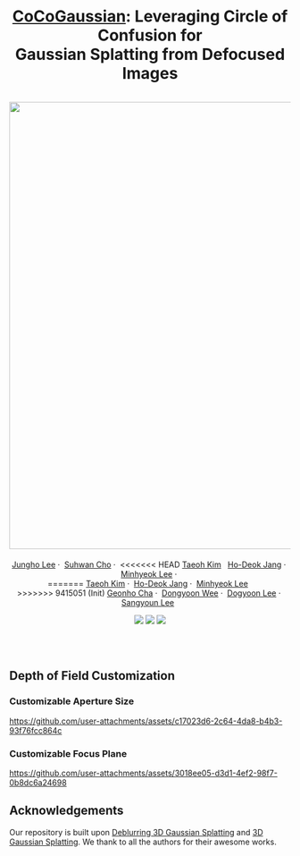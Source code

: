 <p align="center">
<h1 align="center">
  <a href="https://Jho-Yonsei.github.io/CoCoGaussian/">CoCoGaussian</a>: Leveraging Circle of Confusion for
  <br />Gaussian Splatting from Defocused Images
  <br /><br>
  <!-- <img width="40%" src="./assets/crim-gs.gif"> -->
  <img src="./assets/images/teaser.png" width=800>
</h1>
  <p align="center">
    <a href="https://Jho-Yonsei.github.io/">Jungho Lee</a>&nbsp;·&nbsp;
    <a href="https://suhwan-cho.github.io">Suhwan Cho</a>&nbsp;·&nbsp;
<<<<<<< HEAD
    <a href="https://taeoh-kim.github.io">Taeoh Kim</a>&nbsp;&nbsp;
    <a href="https://scholar.google.co.kr/citations?user=RJZ6W24AAAAJ&hl=en">Ho-Deok Jang</a>&nbsp;·&nbsp;
    <a href="https://hydragon.co.kr">Minhyeok Lee</a>&nbsp;·&nbsp;<br>
=======
    <a href="https://taeoh-kim.github.io">Taeoh Kim</a>&nbsp;·&nbsp;
    <a href="https://scholar.google.co.kr/citations?user=RJZ6W24AAAAJ&hl=en">Ho-Deok Jang</a>&nbsp;·&nbsp;
    <a href="https://hydragon.co.kr">Minhyeok Lee</a>&nbsp;&nbsp;<br>
>>>>>>> 9415051 (Init)
    <a href="https://scholar.google.co.kr/citations?user=1uQa-hoAAAAJ&hl=ko">Geonho Cha</a>&nbsp;·&nbsp;
    <a href="https://scholar.google.com/citations?user=oEKX8h0AAAAJ&hl=ko">Dongyoon Wee</a>&nbsp;·&nbsp;
    <a href="https://dogyoonlee.github.io/">Dogyoon Lee</a>&nbsp;·&nbsp;
    <a href="https://scholar.google.com/citations?user=b7A10VYAAAAJ&hl=ko">Sangyoun Lee</a>&nbsp;&nbsp;
  </p>
  <p align="center">
    <a href="https://Jho-Yonsei.github.io/CoCoGaussian"><img src="https://img.shields.io/badge/CoCoGaussian-ProjectPage-blue.svg"></a>
    <a href="https://Jho-Yonsei.github.io/CoCoGaussian"><img src="https://img.shields.io/badge/CoCoGaussian-arXiv-red.svg"></a>
    <a href="https://Jho-Yonsei.github.io/CoCoGaussian"><img src="https://img.shields.io/badge/CoCoGaussian-Dataset-green.svg"></a>
</p>
  <div align="center"></div>
</p>
<br/>
<br>


## Depth of Field Customization

### Customizable Aperture Size

https://github.com/user-attachments/assets/c17023d6-2c64-4da8-b4b3-93f76fcc864c



### Customizable Focus Plane

https://github.com/user-attachments/assets/3018ee05-d3d1-4ef2-98f7-0b8dc6a24698



<!-- ## Main Framework
<img width="100%" src="./assets/framework.png">

We propose continuous rigid motion-aware gaussian splatting (CRiM-GS) to reconstruct accurate 3D scene from blurry images. Considering the actual camera motion blurring process, we predict the continuous movement of the camera based on neural ordinary differential equations (ODEs). Specifically, we introduce continuous rigid body transformations to model the camera motion with proper regularization and a continuous deformable 3D transformation to adapt the rigid body transformation to real-world problems by ensuring a higher degree of freedom. By revisiting fundamental camera theory and employing advanced neural network training techniques, we achieve accurate modeling of continuous camera trajectories. -->

<!-- ## Installation
Clone the repository and create an anaconda environment using.

```
git clone https://github.com/Jho-Yonsei/CRiM-GS.git
cd CRiM-GS

conda create -y -n crimgs python=3.8
conda activate crimgs

pip install torch==1.13.0+cu117 torchvision==0.14.0+cu117 torchaudio==0.13.0 --extra-index-url https://download.pytorch.org/whl/cu117

pip install -r requirements.txt

pip install submodules/diff-gaussian-rasterization/
pip install submodules/simple-knn/
```

Please note that the ```diff-gaussian-rasterization``` we provide is not completely same with the original [3D Gaussian Splatting](https://github.com/graphdeco-inria/gaussian-splatting), as our CRiM kernel optimization requires gradient computation of camera poses. We referred [iComMa](https://github.com/YuanSun-XJTU/iComMa) repository and revised some parts of the cuda-coded backward computation of rasterization.

## Datasets
We have run the COLMAP on the ```synthetic``` scenes, as the synthetic dataset of the original [Deblur-NeRF](https://github.com/limacv/Deblur-NeRF) does not have COLMAP results. We also have run the COLMAP for the ```heron``` and the ```girl``` scenes of ```real-world``` dataset, since their COLMAP results and the image indices are not correctly aligned. You can find the datasets with the COLMAP results on [Our Google Drive](https://drive.google.com/file/d/1P-Z3rp0unw8miQOahbTHdhy0EYVHakZh/view?usp=sharing). The ```real_camera_motion_blur``` and ```synthetic_camera_motion_blur``` directory should be placed in the subdirectory of ```CRiM-GS/dataset/```.

## Training and Evaluation
To reproduce the performance of the paper, then you should run following example commands:
```
# Only for training
python3 ./scripts/run_deblur.py --gpu {gpu} --scene {scene} --train

# For training and rendering
python3 ./scripts/run_deblur.py --gpu {gpu} --scene {scene} --train --render

# For rendering and evaluation
python3 ./scripts/run_deblur.py --gpu {gpu} --scene {scene} --render --metrics

# For pose optimization after training [ Refer our Appendix ]
python3 ./scripts/run_deblur.py --gpu {gpu} --scene {scene} --render --pose_optimize
```

You don't have to specify if the given scene is in ```synthetic``` or ```real-world``` datasets.

## Hyperparameter Setting
To get the ablative results or set other hyperparameters, then run the following example commands:
```
python3 train.py -s ./dataset/synthetic_camera_motion_blur/blurfactory/
                 -m ./work_dir/synthetic_camera_motion_blur/factory/
                 -r 1
                 --llffhold 8
                 --eval
                 --port 6009
                 --num_warp {OPTION}
                 --start_warp {OPTION}
                 --start_pixel_weight {OPTION}
```
Please refer to the ```CRiMParams``` class of ```arguments/__init__.py``` file if you want to see more hyperparameters.

## Online Viewer
If you want to render the trained model in online, use the online viewer of [Mip-Splatting](https://niujinshuchong.github.io/mip-splatting-demo). After run the following command, put the generated ```.ply``` file on the online viewer page.
```
python3 create_fused_ply.py -m {model_dir}/{scene} --output_ply ./fused/{scene}_fused.ply
```

## Pretrained Models
You can find the pretrained Gaussian models for every scene from [Our Google Drive](). Please note that the performances are not completely same with those in the paper because of our code refactoring. -->

## Acknowledgements
Our repository is built upon [Deblurring 3D Gaussian Splatting](https://github.com/benhenryL/Deblurring-3D-Gaussian-Splatting) and [3D Gaussian Splatting](https://github.com/graphdeco-inria/gaussian-splatting). We thank to all the authors for their awesome works.

<!-- ## BibTex
```
@article{lee2024crim,
  title={CRiM-GS: Continuous Rigid Motion-Aware Gaussian Splatting from Motion Blur Images},
  author={Lee, Junghe and Kim, Donghyeong and Lee, Dogyoon and Cho, Suhwan and Lee, Sangyoun},
  journal={arXiv preprint arXiv:2407.03923},
  year={2024}
}
``` -->
